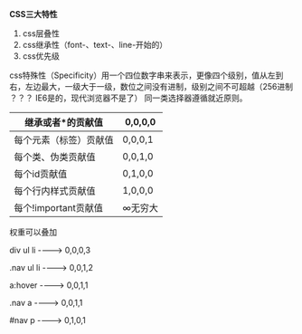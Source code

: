 **CSS三大特性**

1. css层叠性
2. css继承性（font-、text-、line-开始的）
3. css优先级



css特殊性（Specificity）用一个四位数字串来表示，更像四个级别，值从左到右，左边最大，一级大于一级，数位之间没有进制，级别之间不可超越（256进制 ？？？ IE6是的，现代浏览器不是了） 同一类选择器遵循就近原则。

| 继承或者*的贡献值      | 0,0,0,0 |
| ---------------------- | ------- |
| 每个元素（标签）贡献值 | 0,0,0,1 |
| 每个类、伪类贡献值     | 0,0,1,0 |
| 每个id贡献值           | 0,1,0,0 |
| 每个行内样式贡献值     | 1,0,0,0 |
| 每个!important贡献值   | ∞无穷大 |

权重可以叠加

 div ul li ----> 0,0,0,3

.nav ul li ----> 0,0,1,2

a:hover ----> 0,0,1,1

.nav a  ----> 0,0,1,1

 \#nav p  ----> 0,1,0,1